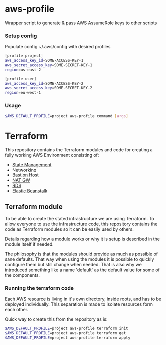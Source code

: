 # aws-profile
Wrapper script to generate & pass AWS AssumeRole keys to other scripts

### Setup config

Populate config ~/.aws/config with desired profiles

```bash
[profile project]
aws_access_key_id=SOME-ACCESS-KEY-1
aws_secret_access_key=SOME-SECRET-KEY-1
region=us-east-2

[profile user]
aws_access_key_id=SOME-ACCESS-KEY-2
aws_secret_access_key=SOME-SECRET-KEY-2
region=eu-west-1
```

### Usage

```bash
$AWS_DEFAULT_PROFILE=project aws-profile command [args]
```

# Terraform

This repository contains the Terraform modules and code for creating a fully working AWS Environment consisting of:
* [State Management](roots/terraform-state/README.md)
* [Networking](roots/network/README.md)
* [Bastion Host](roots/bastion/README.md)
* [NAT GW](roots/nat/README.md)
* [RDS](#rds)
* [Elastic Beanstalk](#eb)


## Terraform module

To be able to create the stated infrastructure we are using Terraform. To allow everyone to use the infrastructure code, this repository contains the code as Terraform modules so it can be easily used by others.

Details regarding how a module works or why it is setup is described in the module itself if needed.

The philosophy is that the modules should provide as much as possible of sane defaults. That way when using the modules it is possible to quickly configure them but still change when needed. That is also why we introduced something like a name 'default' as the default value for some of the components.

### Running the terraform code

Each AWS resource is living in it's own directory, inside roots, and has to be deployed individually. This separation is made to isolate resources form each other.

Quick way to create this from the repository as is:

```bash
$AWS_DEFAULT_PROFILE=project aws-profile terraform init
$AWS_DEFAULT_PROFILE=project aws-profile terraform get
$AWS_DEFAULT_PROFILE=project aws-profile terraform apply
```

